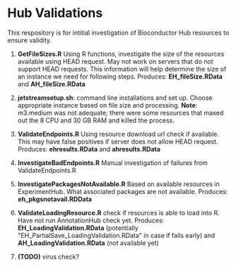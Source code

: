 # Hub Validations

This respository is for intitial investigation of Bioconductor Hub resources to
ensure validity.

1. **GetFileSizes.R** Using R functions, investigate the size of the resources
   available using HEAD request. May not work on servers that do not support HEAD
   requests. This information will help determine the size of an instance we need
   for following steps. 
       Produces: **EH_fileSize.RData** and  **AH_fileSize.RData**


2. **jetstreamsetup.sh**:
   command line installations and set up. Choose appropriate instance based on
   file size and processing.  **Note**: m3.medium was not adequate; there were
   some resources that maxed out the 8 CPU and 30 GB RAM and killed the
   process. 

3. **ValidateEndpoints.R** Using resource download url check if available. This
   may have false positives if server does not allow HEAD request.
       Produces: **ehresults.RData** and  **ahresults.RData**
   
4. **InvestigateBadEndpoints.R** Manual investigation of failures from
   ValidateEndpoints.R

5. **InvestigatePackagesNotAvailable.R** Based on available resources in
   ExperimentHub. What associated packages are not available.
       Produces: **eh_pkgsnotavail.RDData**

6. **ValidateLoadingResource.R** check if resources is able to load into
   R. Have not run AnnotationHub check yet.
   Produces: **EH_LoadingValidation.RData** (potentially
   "EH_PartialSave_LoadingValidation.RData" in case if fails early) and
   **AH_LoadingValidation.RData** (not available yet)

7. **(TODO)** virus check?
   
